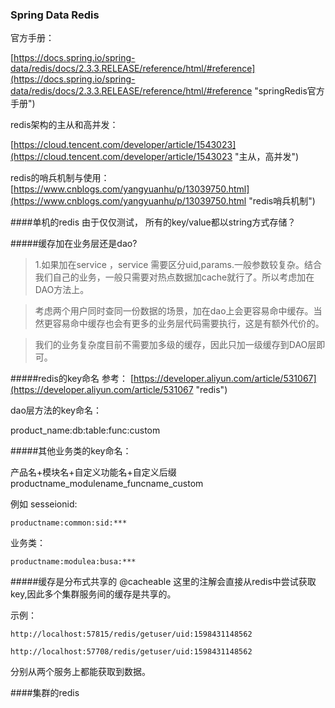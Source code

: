 ###	Spring Data Redis

官方手册：

[https://docs.spring.io/spring-data/redis/docs/2.3.3.RELEASE/reference/html/#reference](https://docs.spring.io/spring-data/redis/docs/2.3.3.RELEASE/reference/html/#reference "springRedis官方手册")

redis架构的主从和高并发：

[https://cloud.tencent.com/developer/article/1543023](https://cloud.tencent.com/developer/article/1543023 "主从，高并发")

redis的哨兵机制与使用：
[https://www.cnblogs.com/yangyuanhu/p/13039750.html](https://www.cnblogs.com/yangyuanhu/p/13039750.html "redis哨兵机制")

####单机的redis
由于仅仅测试，
所有的key/value都以string方式存储？




#####缓存加在业务层还是dao?


>1.如果加在service ，service 需要区分uid,params.一般参数较复杂。结合我们自己的业务，一般只需要对热点数据加cache就行了。所以考虑加在DAO方法上。

>考虑两个用户同时查同一份数据的场景，加在dao上会更容易命中缓存。当然更容易命中缓存也会有更多的业务层代码需要执行，这是有额外代价的。

>我们的业务复杂度目前不需要加多级的缓存，因此只加一级缓存到DAO层即可。


#####redis的key命名
参考：
[https://developer.aliyun.com/article/531067](https://developer.aliyun.com/article/531067 "redis")

dao层方法的key命名：

product_name:db:table:func:custom



#####其他业务类的key命名：

产品名+模块名+自定义功能名+自定义后缀
productname_modulename_funcname_custom

例如
sesseionid:

	productname:common:sid:***

业务类：
	
	productname:modulea:busa:***




#####缓存是分布式共享的
@cacheable 
这里的注解会直接从redis中尝试获取key,因此多个集群服务间的缓存是共享的。

示例：

	http://localhost:57815/redis/getuser/uid:1598431148562

	http://localhost:57708/redis/getuser/uid:1598431148562

分别从两个服务上都能获取到数据。

####集群的redis